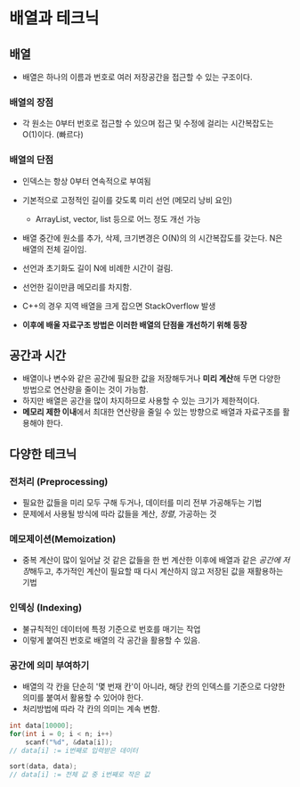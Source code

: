# 배열과 테크닉

## 배열

- 배열은 하나의 이름과 번호로 여러 저장공간을 접근할 수 있는 구조이다.

### 배열의 장점

- 각 원소는 0부터 번호로 접근할 수 있으며 접근 및 수정에 걸리는 시간복잡도는 O(1)이다. (빠르다)

### 배열의 단점

- 인덱스는 항상 0부터 연속적으로 부여됨
- 기본적으로 고정적인 길이를 갖도록 미리 선언 (메모리 낭비 요인)
  - ArrayList, vector, list 등으로 어느 정도 개선 가능
- 배열 중간에 원소를 추가, 삭제, 크기변경은 O(N)의 의 시간복잡도를 갖는다. N은 배열의 전체 길이임.
- 선언과 초기화도 길이 N에 비례한 시간이 걸림.
- 선언한 길이만큼 메모리를 차지함.
- C++의 경우 지역 배열을 크게 잡으면 StackOverflow 발생

- **이후에 배울 자료구조 방법은 이러한 배열의 단점을 개선하기 위해 등장**

## 공간과 시간

- 배열이나 변수와 같은 공간에 필요한 값을 저장해두거나 **미리 계산**해 두면 다양한 방법으로 연산량을 줄이는 것이 가능함.
- 하지만 배열은 공간을 많이 차지하므로 사용할 수 있는 크기가 제한적이다.
- **메모리 제한 이내**에서 최대한 연산량을 줄일 수 있는 방향으로 배열과 자료구조를 활용해야 한다.

## 다양한 테크닉

### 전처리 (Preprocessing)

- 필요한 값들을 미리 모두 구해 두거나, 데이터를 미리 전부 가공해두는 기법
- 문제에서 사용될 방식에 따라 값들을 계산, _정렬_, 가공하는 것

### 메모제이션(Memoization)

- 중복 계산이 많이 일어날 것 같은 값들을 한 번 계산한 이후에 배열과 같은 *공간에 저장*해두고, 추가적인 계산이 필요할 때 다시 계산하지 않고 저장된 값을 재활용하는 기법

### 인덱싱 (Indexing)

- 불규칙적인 데이터에 특정 기준으로 번호를 매기는 작업
- 이렇게 붙여진 번호로 배열의 각 공간을 활용할 수 있음.

### 공간에 의미 부여하기

- 배열의 각 칸을 단순히 '몇 번재 칸'이 아니라, 해당 칸의 인덱스를 기준으로 다양한 의미를 붙여서 활용할 수 있어야 한다.
- 처리방법에 따라 각 칸의 의미는 계속 변함.

```c++
int data[10000];
for(int i = 0; i < n; i++)
    scanf("%d", &data[i]);
// data[i] := i번째로 입력받은 데이터

sort(data, data);
// data[i] := 전체 값 중 i번째로 작은 값

```
